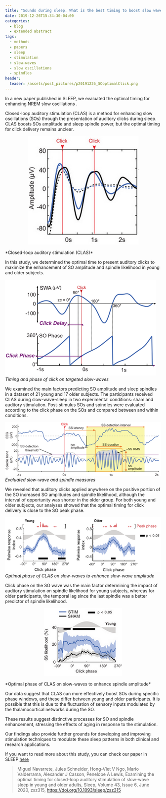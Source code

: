 ```yaml
---
title: "Sounds during sleep. What is the best timing to boost slow waves?"
date: 2019-12-26T15:34:30-04:00
categories:
  - blog
  - extended abstract
tags:
  - methods
  - papers
  - sleep
  - stimulation
  - slow-waves
  - slow oscillations
  - spindles
header:
  teaser: /assets/post_pictures/p20191226_SOoptimalClick.png
---
```


In a new paper published in SLEEP, we evaluated the optimal timing for enhancing NREM slow oscillations . 

Closed-loop auditory stimulation (CLAS) is a method for enhancing slow oscillations (SOs) through the presentation of auditory clicks during sleep. CLAS boosts SOs amplitude and sleep spindle power, but the optimal timing for click delivery remains unclear. 

<p align="center"> 
<img src="\assets\post_pictures\p20191226_clas.png">
</p>
*Closed-loop auditory stimulation (CLAS)*

In this study, we determined the optimal time to present auditory clicks to maximize the enhancement of SO amplitude and spindle likelihood in young and older subjects.

![CLAS_phase](\assets\post_pictures\p20191226_clickPhase.png "Timing and phase of click on targeted slow-waves")<br/>
*Timing and phase of click on targeted slow-waves*

We examined the main factors predicting SO amplitude and sleep spindles in a dataset of 21 young and 17 older subjects. The participants received CLAS during slow-wave-sleep in two experimental conditions: sham and auditory stimulation. Post-stimulus SOs and spindles were evaluated according to the click phase on the SOs and compared between and within conditions.

![CLAS_measures](\assets\post_pictures\p20191226_clasMeasures.png "Evaluated slow-wave and spindle measures")<br/>
*Evaluated slow-wave and spindle measures*

We revealed that auditory clicks applied anywhere on the positive portion of the SO increased SO amplitudes and spindle likelihood, although the interval of opportunity was shorter in the older group. For both young and older subjects, our analyses showed that the optimal timing for click delivery is close to the SO peak phase. 

![CLAS_measures](\assets\post_pictures\p20191226_SOoptimalClick.png "Optimal phase of stimulation for SO")<br/>
*Optimal phase of CLAS on slow-waves to enhance slow-wave amplitude*

Click phase on the SO wave was the main factor determining the impact of auditory stimulation on spindle likelihood for young subjects, whereas for older participants, the temporal lag since the last spindle was a better predictor of spindle likelihood.

<p align="center"> 
<img src="\assets\post_pictures\p20191226_SSoptimalClick.png">
</p>
*Optimal phase of CLAS on slow-waves to enhance spindle amplitude*

Our data suggest that CLAS can more effectively boost SOs during specific phase windows, and these differ between young and older participants. It is possible that this is due to the fluctuation of sensory inputs modulated by the thalamocortical networks during the SO.

These results suggest distinctive processes for SO and spindle enhancement, stressing the effects of aging in response to the stimulation. 

Our findings also provide further grounds for developing and improving stimulation techniques to modulate these sleep patterns in both clinical and research applications.

If you want to read more about this study, you can check our paper in SLEEP [here](https://academic.oup.com/sleep/article/43/6/zsz315/5686285)

> Miguel Navarrete, Jules Schneider, Hong-Viet V Ngo, Mario Valderrama, Alexander J Casson, Penelope A Lewis, Examining the optimal timing for closed-loop auditory stimulation of slow-wave sleep in young and older adults, Sleep, Volume 43, Issue 6, June 2020, zsz315, https://doi.org/10.1093/sleep/zsz315





